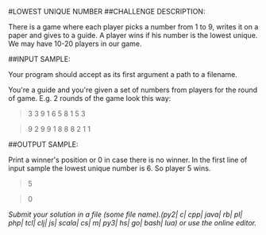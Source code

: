 #LOWEST UNIQUE NUMBER
##CHALLENGE DESCRIPTION:

There is a game where each player picks a number from 1 to 9, writes it on a paper and gives to a guide. A player wins if his number is the lowest unique. We may have 10-20 players in our game.

##INPUT SAMPLE:

Your program should accept as its first argument a path to a filename.

You're a guide and you're given a set of numbers from players for the round of game. E.g. 2 rounds of the game look this way:

>3 3 9 1 6 5 8 1 5 3

>9 2 9 9 1 8 8 8 2 1 1

##OUTPUT SAMPLE:

Print a winner's position or 0 in case there is no winner. In the first line of input sample the lowest unique number is 6. So player 5 wins.

>5

>0

*Submit your solution in a file (some file name).(py2| c| cpp| java| rb| pl| php| tcl| clj| js| scala| cs| m| py3| hs| go| bash| lua) or use the online editor.*